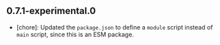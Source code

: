 ## 0.7.1-experimental.0
- [chore]: Updated the `package.json` to define a `module` script instead of `main` script, since this is an ESM package.